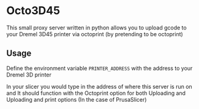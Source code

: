 # Octo3D45
This small proxy server written in python allows you to upload gcode to your Dremel 3D45 printer via octoprint (by pretending to be octoprint)

## Usage
Define the environment variable ``PRINTER_ADDRESS`` with the address to your Dremel 3D printer

In your slicer you would type in the address of where this server is run on and It should function with the Octoprint option for both Uploading and Uploading and print options (In the case of PrusaSlicer)
